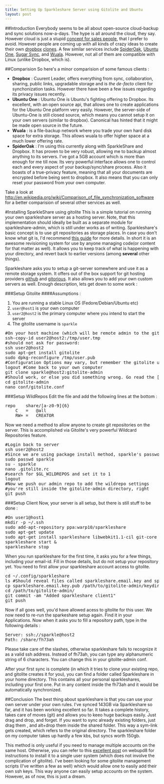 ```yaml
---
title: Setting Up Sparkleshare Server using Gitolite and Ubuntu
layout: post
---
```

##Introduction
Everybody seems to be all about open-source cloud-backup and sync solutions now-a-days. The hype is all around the cloud, they say. However cloud is just a stupid [concept for sales people][1], that I prefer to avoid. However people are coming up with all kinds of crazy ideas to create their own [dropbox][c1] [clones][c2]. A few similar services include [SpiderOak][so], [Ubuntu One][u1], [Sugar Sync][ss], and [Wuala][]. However, not all of them are compatible with Linux (unlike Dropbox, which is). 

##Comparision
So here's a minor comparision of some famous clients :

* **Dropbox** : Cuurent Leader, offers everything from sync, collaboration, sharing, public links, upgradable storage and is *the de-facto* client for synchonization tasks. However there have been a few issues regarding its privacy issues recently.
* **Ubuntu One** : Ubuntu One is Ubuntu's fighting offering to Dropbox. Its excellent, with an open source api, that allows one to create applications for the Ubuntu One platform very easily. However, the server-side of Ubuntu-One is still closed source, which means you cannot setup it on your own servers (similar to dropbox). Canonical has hinted that it might be made open source in the future.
* **Wuala** : is a file-backup network where you trade your own hard disk space for extra storage. This allows wuala to offer higher space at a much lower offering rate. 
* **SpiderOak** : I'm using this currently along with SparkleShare and Dropbox. It has proven to be very robust, allowing me to backup almost anything to its servers. I've got a 5GB account which is more than enough for me till now. Its very powerful interface allows one to control each and every aspect of your backup/sync/share process. Also it boasts of a true-privacy feature, meaning that all your documents are encrypted before being sent to dropbox. It also means that you can only reset your password from your own computer.

Take a look at <http://en.wikipedia.org/wiki/Comparison_of_file_synchronization_software> for a better comparision of several other services as well.

#Installing SparkleShare using gitolite
This is a simple tutorial on running your own sparkleshare server as a hosting server. Note, that this implementation should ideally be built as a separate module for sparkleshare-admin, which is still under works as of writing. Sparkleshare's basic concept is to use git repositories as storage places. In case you don't know what git is, I'd recommend [this guide][git] for more details. In short it is an awesome revisioning system for use by anyone managing code(or content for that matter as well). It allows you to keep track of what is happening with your directory, and revert back to earlier versions (among **several** other things). 

Sparkleshare asks you to setup a git-server somewhere and use it as a remote storage system. It offers out of the box support for git hosting providers [github][gh] and [gitorious][gi]. It also allows you to add your own custom servers as well. Enough description, lets get down to some work :

###Setup Gitolite
####Assumptions :
1. You are running a stable Linux OS (Fedore/Debian/Ubuntu etc)
2. `user@host1` is your own computer
3. `user2@host2` is the primary computer where you intend to start the server
4. The gitolite username is `sparkle`

<pre class="prettyprint lang-sh">
#On your host machine (which will be remote admin to the git share)
ssh-copy-id user2@host2:/tmp/user.tmp
#should not ask for password:
ssh user2@host2
sudo apt-get install gitolite 
sudo dpkg-reconfigure /tmp/user.pub
#Configuration Options may vary, but remember the gitolite user name that you specified
logout #Come back to your own computer
git clone sparkle@host2:gitolite-admin 
#Should work, or else you did something wrong. Go read the [gitolite docs](http://sitaramc.github.com/gitolite/doc/)
cd gitolite-admin
nano conf/gitolite.conf
</pre>

###Setup WildRepos
Edit the file and add the following lines at the bottom :
<pre class="prettyprint lang-pl">
repo	share/[a-z0-9]{6}
	C	=   @all
	RW+	=   CREATOR
</pre>

Now we need a method to allow anyone to create git repositories on the server. This is accomplished via Gitolite's very powerful Wildcard Repositories feature. 
<pre class="prettyprint lang-sh">
#Login back to server
ssh user2@host2
#Since we are using package install method, sparkle's password needs to be set
sudo passwd sparkle
su - sparkle
nano .gitolite.rc
#search for $GL_WILDREPOS and set it to 1
logout
#Now we push our admin repo to add the wildrepo settings
#you're still inside the gitolite-admin directory, right
git push
</pre>

###Setup Client
Now, your server is all setup, but there is still stuff to be done :
<pre class="prettyprint lang-sh">
#On user1@host1
mkdir -p ~/.ssh
sudo add-apt-repository ppa:warp10/sparkleshare
sudo apt-get update
sudo apt-get install sparkleshare libwebkit1.1-cil git-core
sparkleshare start &
sparkleshare stop
</pre>
When you run sparkleshare for the first time, it asks you for a few things, including your email-id. Fill in those details, but do not setup your repository yet. You need to first allow your sparkleshare account access to gitolite.

<pre class="prettyprint lang-sh">
cd ~/.config/sparkleshare
ls #Should reveal files called sparkleshare.email.key and sparkleshare.email.key.pub
cp sparkleshare.email.key.pub /path/to/gitolite-admin/keydir/
cd /path/to/gitolite-admin/
git commit -am "Added sparkleshare client1"
git push
</pre>

Now if all goes well, you'd have allowed acess to gitolite for this user. We now need to re-run the sparkeshare setup again. Find it in your Applications. Now when it asks you to fill a repository path, type in the following details :


<pre class="prettyprint lang-yaml">
Server: ssh://sparkle@host2
Path: /share/fh73ah
</pre>


Please take care of the slashes, otherwise sparkleshare fails to recognize it as a valid ssh address. Instead of fh73ah, you can type any alphanumeric string of 6 characters. You can change this in your gitolite-admin conf.

After your first sync is complete (in which it tries to clone your existing repo, and gitolite creates it for you), you can find a folder called Sparkleshare in your home directory. This contains all your personal sparkleshares, including your first one. Put in any content inside the fh73ah and it would be automatically synchronized.

##Conclusion
The best thing about sparkleshare is that you can use your own server under your own rules. I've synced 143GB via Sparkleshare so far, and it has been working excellent so far. It takes a complete history, takes care of moves (git) and allows you to keeo huge backups easily. Just drag and drop, and forget. If you want to sync already existing folders, just drag them , and alt+drop them inside the shared folder. This way a sym-link gets created, which refers to the original directory. The sparkleshare folder on my computer takes up hardly a few kbs, but syncs worth 150gb. 

This method is only useful if you need to manage multiple accounts on the same host. Otherwise, you can refer to this [excellent post](http://www.webupd8.org/2011/03/set-up-sparkleshare-with-your-own.html) on webupd8 for instructions to install it to a single user system (which does not involve the complication of gitolite). I've been looking for some gitolite management scripts (I've written a few as well) which would allow one to easily add their own ssh keys. This way anyone can easily setup accounts on the system. However, as of now, this is just a dream.


[1]: http://everythingsysadmin.com/2011/06/avoid-using-the-term-cloud-com.html
[c1]: http://fak3r.com/geek/howto-build-your-own-open-source-dropbox-clone/
[c2]: http://www.rubyinside.com/rubydrop-a-dropbox-clone-in-ruby-3968.html
[so]: https://spideroak.com/
[u1]: https://one.ubuntu.com/
[ss]: https://www.sugarsync.com/
[Wuala]: http://www.wuala.com/
[git]: https://git.wiki.kernel.org/index.php/GitFaq
[gh]: https://www.github.com
[gi]: http://gitorious.org/

